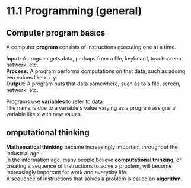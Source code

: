 
# 11.1 Programming (general)

## Computer program basics
A computer **program** consists of instructions executing one at a time.   

**Input:** A program gets data, perhaps from a file, keyboard, touchscreen, network, etc.   
**Process:** A program performs computations on that data, such as adding two values like x + y.   
**Output:** A program puts that data somewhere, such as to a file, screen, network, etc.   

Programs use **variables** to refer to data.   
The name is due to a variable's value varying as a program assigns a variable like x with new values.   

## omputational thinking
**Mathematical thinking** became increasingly important throughout the industrial age.   
In the information age, many people believe **computational thinking**, or creating a sequence of instructions to solve a problem, will become increasingly important for work and everyday life.   
A sequence of instructions that solves a problem is called an **algorithm**.   
